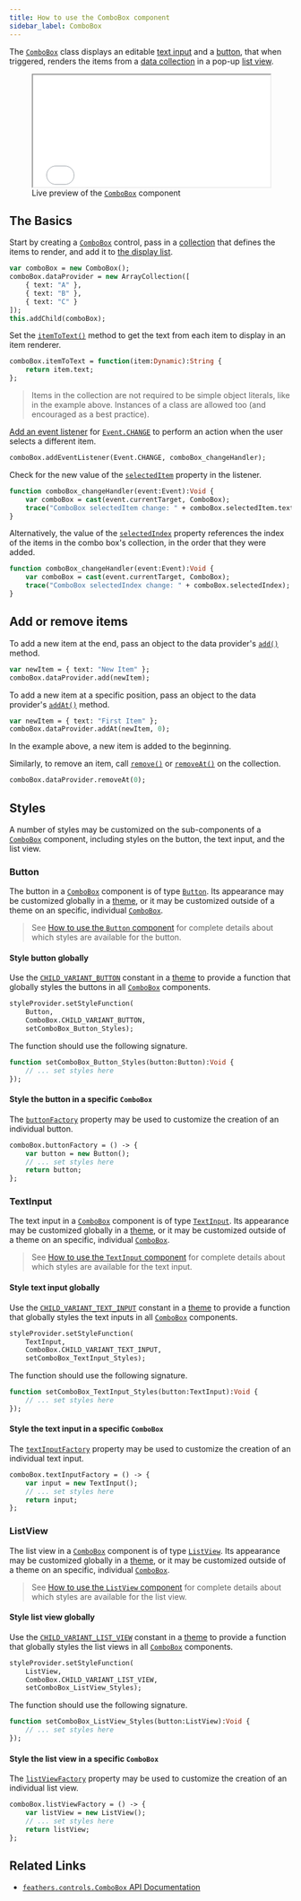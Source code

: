 ```yaml
---
title: How to use the ComboBox component
sidebar_label: ComboBox
---
```


The [`ComboBox`](https://api.feathersui.com/current/feathers/controls/ComboBox.html) class displays an editable [text input](./text-input.md) and a [button](./button.md), that when triggered, renders the items from a [data collection](./data-collections.md) in a pop-up [list view](./list-view.md).

<figure>
<iframe src="/learn/haxe-openfl/samples/combo-box.html" width="100%" height="200"></iframe>
<figcaption>Live preview of the <a href="https://api.feathersui.com/current/feathers/controls/ComboBox.html"><code>ComboBox</code></a> component</figcaption>
</figure>

## The Basics

Start by creating a [`ComboBox`](https://api.feathersui.com/current/feathers/controls/ComboBox.html) control, pass in a [collection](./data-collections.md) that defines the items to render, and add it to [the display list](https://books.openfl.org/openfl-developers-guide/display-programming/basics-of-display-programming.html).

```hx
var comboBox = new ComboBox();
comboBox.dataProvider = new ArrayCollection([
    { text: "A" },
    { text: "B" },
    { text: "C" }
]);
this.addChild(comboBox);
```

Set the [`itemToText()`](https://api.feathersui.com/current/feathers/controls/ComboBox.html#itemToText) method to get the text from each item to display in an item renderer.

```hx
comboBox.itemToText = function(item:Dynamic):String {
    return item.text;
};
```

> Items in the collection are not required to be simple object literals, like in the example above. Instances of a class are allowed too (and encouraged as a best practice).

[Add an event listener](https://books.openfl.org/openfl-developers-guide/handling-events/basics-of-handling-events.html) for [`Event.CHANGE`](https://api.openfl.org/openfl/events/Event.html#CHANGE) to perform an action when the user selects a different item.

```hx
comboBox.addEventListener(Event.CHANGE, comboBox_changeHandler);
```

Check for the new value of the [`selectedItem`](https://api.feathersui.com/current/feathers/controls/ComboBox.html#selectedItem) property in the listener.

```hx
function comboBox_changeHandler(event:Event):Void {
    var comboBox = cast(event.currentTarget, ComboBox);
    trace("ComboBox selectedItem change: " + comboBox.selectedItem.text);
}
```

Alternatively, the value of the [`selectedIndex`](https://api.feathersui.com/current/feathers/controls/ComboBox.html#selectedIndex) property references the index of the items in the combo box's collection, in the order that they were added.

```hx
function comboBox_changeHandler(event:Event):Void {
    var comboBox = cast(event.currentTarget, ComboBox);
    trace("ComboBox selectedIndex change: " + comboBox.selectedIndex);
}
```

## Add or remove items

To add a new item at the end, pass an object to the data provider's [`add()`](https://api.feathersui.com/current/feathers/data/IFlatCollection.html#add) method.

```hx
var newItem = { text: "New Item" };
comboBox.dataProvider.add(newItem);
```

To add a new item at a specific position, pass an object to the data provider's [`addAt()`](https://api.feathersui.com/current/feathers/data/IFlatCollection.html#addAt) method.

```hx
var newItem = { text: "First Item" };
comboBox.dataProvider.addAt(newItem, 0);
```

In the example above, a new item is added to the beginning.

Similarly, to remove an item, call [`remove()`](https://api.feathersui.com/current/feathers/data/IFlatCollection.html#remove) or [`removeAt()`](https://api.feathersui.com/current/feathers/data/IFlatCollection.html#removeAt) on the collection.

```hx
comboBox.dataProvider.removeAt(0);
```

## Styles

A number of styles may be customized on the sub-components of a [`ComboBox`](https://api.feathersui.com/current/feathers/controls/ComboBox.html) component, including styles on the button, the text input, and the list view.

### Button

The button in a [`ComboBox`](https://api.feathersui.com/current/feathers/controls/ComboBox.html) component is of type [`Button`](./button.md). Its appearance may be customized globally in a [theme](./themes.md), or it may be customized outside of a theme on an specific, individual [`ComboBox`](https://api.feathersui.com/current/feathers/controls/ComboBox.html).

> See [How to use the `Button` component](./button.md#styles) for complete details about which styles are available for the button.

#### Style button globally

Use the [`CHILD_VARIANT_BUTTON`](https://api.feathersui.com/current/feathers/controls/ComboBox.html#CHILD_VARIANT_BUTTON) constant in a [theme](./themes.md) to provide a function that globally styles the buttons in all [`ComboBox`](https://api.feathersui.com/current/feathers/controls/ComboBox.html) components.

```hx
styleProvider.setStyleFunction(
    Button,
    ComboBox.CHILD_VARIANT_BUTTON,
    setComboBox_Button_Styles);
```

The function should use the following signature.

```hx
function setComboBox_Button_Styles(button:Button):Void {
    // ... set styles here
});
```

#### Style the button in a specific `ComboBox`

The [`buttonFactory`](https://api.feathersui.com/current/feathers/controls/ComboBox.html#buttonFactory) property may be used to customize the creation of an individual button.

```hx
comboBox.buttonFactory = () -> {
    var button = new Button();
    // ... set styles here
    return button;
};
```

### TextInput

The text input in a [`ComboBox`](https://api.feathersui.com/current/feathers/controls/ComboBox.html) component is of type [`TextInput`](./text-input.md). Its appearance may be customized globally in a [theme](./themes.md), or it may be customized outside of a theme on an specific, individual [`ComboBox`](https://api.feathersui.com/current/feathers/controls/ComboBox.html).

> See [How to use the `TextInput` component](./text-input.md#styles) for complete details about which styles are available for the text input.

#### Style text input globally

Use the [`CHILD_VARIANT_TEXT_INPUT`](https://api.feathersui.com/current/feathers/controls/ComboBox.html#CHILD_VARIANT_TEXT_INPUT) constant in a [theme](./themes.md) to provide a function that globally styles the text inputs in all [`ComboBox`](https://api.feathersui.com/current/feathers/controls/ComboBox.html) components.

```hx
styleProvider.setStyleFunction(
    TextInput,
    ComboBox.CHILD_VARIANT_TEXT_INPUT,
    setComboBox_TextInput_Styles);
```

The function should use the following signature.

```hx
function setComboBox_TextInput_Styles(button:TextInput):Void {
    // ... set styles here
});
```

#### Style the text input in a specific `ComboBox`

The [`textInputFactory`](https://api.feathersui.com/current/feathers/controls/ComboBox.html#textInputFactory) property may be used to customize the creation of an individual text input.

```hx
comboBox.textInputFactory = () -> {
    var input = new TextInput();
    // ... set styles here
    return input;
};
```

### ListView

The list view in a [`ComboBox`](https://api.feathersui.com/current/feathers/controls/ComboBox.html) component is of type [`ListView`](./list-view.md). Its appearance may be customized globally in a [theme](./themes.md), or it may be customized outside of a theme on an specific, individual [`ComboBox`](https://api.feathersui.com/current/feathers/controls/ComboBox.html).

> See [How to use the `ListView` component](./list-view.md#styles) for complete details about which styles are available for the list view.

#### Style list view globally

Use the [`CHILD_VARIANT_LIST_VIEW`](https://api.feathersui.com/current/feathers/controls/ComboBox.html#CHILD_VARIANT_LIST_VIEW) constant in a [theme](./themes.md) to provide a function that globally styles the list views in all [`ComboBox`](https://api.feathersui.com/current/feathers/controls/ComboBox.html) components.

```hx
styleProvider.setStyleFunction(
    ListView,
    ComboBox.CHILD_VARIANT_LIST_VIEW,
    setComboBox_ListView_Styles);
```

The function should use the following signature.

```hx
function setComboBox_ListView_Styles(button:ListView):Void {
    // ... set styles here
});
```

#### Style the list view in a specific `ComboBox`

The [`listViewFactory`](https://api.feathersui.com/current/feathers/controls/ComboBox.html#listViewFactory) property may be used to customize the creation of an individual list view.

```hx
comboBox.listViewFactory = () -> {
    var listView = new ListView();
    // ... set styles here
    return listView;
};
```

## Related Links

- [`feathers.controls.ComboBox` API Documentation](https://api.feathersui.com/current/feathers/controls/ComboBox.html)

